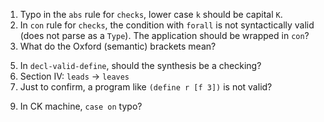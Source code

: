 1. Typo in the `abs` rule for `checks`, lower case `k` should be capital `K`.
2. In `con` rule for `checks`, the condition with `forall` is not syntactically valid (does not parse as a `Type`). The application should be wrapped in `con`?
3. What do the Oxford (semantic) brackets mean?
<!-- 4. Where is K coming from here: “Θ ⊢ c : (forall α K (fun T [κ α]))”? -->
5. In `decl-valid-define`, should the synthesis be a checking?
6. Section IV: `leads` -> `leaves`
7. Just to confirm, a program like `(define r [f 3])` is not valid?
<!-- 8. Inference in `tyapp` rule for kind checking? -->
9. In CK machine, `case on` typo?
